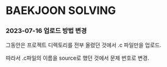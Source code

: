 # BAEKJOON SOLVING

### 2023-07-16 업로드 방법 변경

그동안은 프로젝트 디렉토리를 전부 올렸던 것에서 .c 파일만을 업로드. 

따라서 .c파일의 이름을 source로 했던 것에서 문제 번호로 변경.
